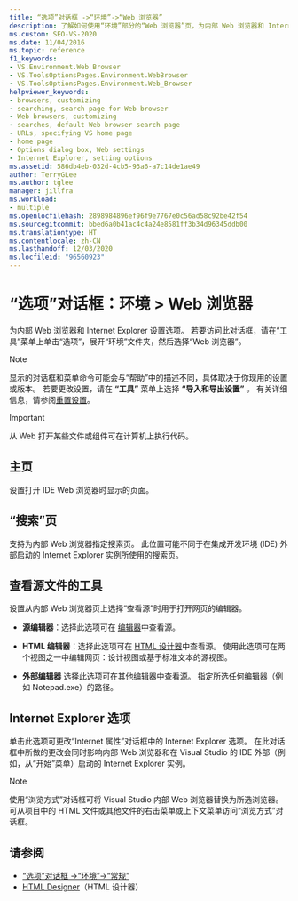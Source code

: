 ```yaml
---
title: “选项”对话框 ->“环境”->“Web 浏览器”
description: 了解如何使用“环境”部分的“Web 浏览器”页，为内部 Web 浏览器和 Internet Explorer 设置选项。
ms.custom: SEO-VS-2020
ms.date: 11/04/2016
ms.topic: reference
f1_keywords:
- VS.Environment.Web Browser
- VS.ToolsOptionsPages.Environment.WebBrowser
- VS.ToolsOptionsPages.Environment.Web_Browser
helpviewer_keywords:
- browsers, customizing
- searching, search page for Web browser
- Web browsers, customizing
- searches, default Web browser search page
- URLs, specifying VS home page
- home page
- Options dialog box, Web settings
- Internet Explorer, setting options
ms.assetid: 586db4eb-032d-4cb5-93a6-a7c14de1ae49
author: TerryGLee
ms.author: tglee
manager: jillfra
ms.workload:
- multiple
ms.openlocfilehash: 2898984896ef96f9e7767e0c56ad58c92be42f54
ms.sourcegitcommit: bbed6a0b41ac4c4a24e8581ff3b34d96345ddb00
ms.translationtype: HT
ms.contentlocale: zh-CN
ms.lasthandoff: 12/03/2020
ms.locfileid: "96560923"
---
```

# <a name="options-dialog-box-environment--web-browser"></a>“选项”对话框：环境 \> Web 浏览器

为内部 Web 浏览器和 Internet Explorer 设置选项。 若要访问此对话框，请在“工具”菜单上单击“选项”，展开“环境”文件夹，然后选择“Web 浏览器”。

> [!NOTE]
> 显示的对话框和菜单命令可能会与“帮助”中的描述不同，具体取决于你现用的设置或版本。 若要更改设置，请在 **“工具”** 菜单上选择 **“导入和导出设置”** 。 有关详细信息，请参阅[重置设置](../environment-settings.md#reset-settings)。

> [!IMPORTANT]
> 从 Web 打开某些文件或组件可在计算机上执行代码。

## <a name="home-page"></a>主页

设置打开 IDE Web 浏览器时显示的页面。

## <a name="search-page"></a>“搜索”页

支持为内部 Web 浏览器指定搜索页。 此位置可能不同于在集成开发环境 (IDE) 外部启动的 Internet Explorer 实例所使用的搜索页。

## <a name="view-source-in"></a>查看源文件的工具

设置从内部 Web 浏览器页上选择“查看源”时用于打开网页的编辑器。

- **源编辑器**：选择此选项可在 [编辑器](../../ide/writing-code-in-the-code-and-text-editor.md)中查看源。

- **HTML 编辑器**：选择此选项可在 [HTML 设计器](/previous-versions/ex0hkwbx(v=vs.140))中查看源。 使用此选项可在两个视图之一中编辑网页：设计视图或基于标准文本的源视图。

- **外部编辑器** 选择此选项可在其他编辑器中查看源。 指定所选任何编辑器（例如 Notepad.exe）的路径。

## <a name="internet-explorer-options"></a>Internet Explorer 选项

单击此选项可更改“Internet 属性”对话框中的 Internet Explorer 选项。 在此对话框中所做的更改会同时影响内部 Web 浏览器和在 Visual Studio 的 IDE 外部（例如，从“开始”菜单）启动的 Internet Explorer 实例。

> [!NOTE]
> 使用“浏览方式”对话框可将 Visual Studio 内部 Web 浏览器替换为所选浏览器。 可从项目中的 HTML 文件或其他文件的右击菜单或上下文菜单访问“浏览方式”对话框。

## <a name="see-also"></a>请参阅

- [“选项”对话框 ->“环境”->“常规”](../../ide/reference/general-environment-options-dialog-box.md)
- [HTML Designer](/previous-versions/ex0hkwbx(v=vs.140))（HTML 设计器）